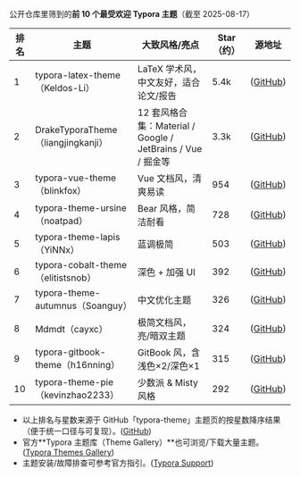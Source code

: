 公开仓库里筛到的**前 10 个最受欢迎 Typora 主题**（截至 2025-08-17）

| 排名 | 主题                               | 大致风格/亮点                                               | Star（约） | 源地址                                                       |
| ---- | ---------------------------------- | ----------------------------------------------------------- | ---------- | ------------------------------------------------------------ |
| 1    | typora-latex-theme（Keldos-Li）    | LaTeX 学术风，中文友好，适合论文/报告                       | 5.4k       | ([GitHub](https://github.com/Keldos-Li/typora-latex-theme))  |
| 2    | DrakeTyporaTheme（liangjingkanji） | 12 套风格合集：Material / Google / JetBrains / Vue / 掘金等 | 3.3k       | ([GitHub](https://github.com/liangjingkanji/DrakeTyporaTheme)) |
| 3    | typora-vue-theme（blinkfox）       | Vue 文档风，清爽易读                                        | 954        | ([GitHub](https://github.com/blinkfox/typora-vue-theme))     |
| 4    | typora-theme-ursine（noatpad）     | Bear 风格，简洁耐看                                         | 728        | ([GitHub](https://github.com/noatpad/typora-theme-ursine))   |
| 5    | typora-theme-lapis（YiNNx）        | 蓝调极简                                                    | 503        | ([GitHub](https://github.com/YiNNx/typora-theme-lapis))      |
| 6    | typora-cobalt-theme（elitistsnob） | 深色 + 加强 UI                                              | 392        | ([GitHub](https://github.com/elitistsnob/typora-cobalt-theme)) |
| 7    | typora-theme-autumnus（Soanguy）   | 中文优化主题                                                | 326        | ([GitHub](https://github.com/Soanguy/typora-theme-autumnus)) |
| 8    | Mdmdt（cayxc）                     | 极简文档风，亮/暗双主题                                     | 324        | ([GitHub](https://github.com/cayxc/Mdmdt))                   |
| 9    | typora-gitbook-theme（h16nning）   | GitBook 风，含浅色×2/深色×1                                 | 315        | ([GitHub](https://github.com/h16nning/typora-gitbook-theme)) |
| 10   | typora-theme-pie（kevinzhao2233）  | 少数派 & Misty 风格                                         | 292        | ([GitHub](https://github.com/kevinzhao2233/typora-theme-pie)) |

- 以上排名与星数来源于 GitHub「typora-theme」主题页的按星数降序结果（便于统一口径与可复现）。([GitHub](https://github.com/topics/typora-theme))
- 官方**Typora 主题库（Theme Gallery）**也可浏览/下载大量主题。([Typora Themes Gallery](https://theme.typora.io/?utm_source=chatgpt.com))
- 主题安装/故障排查可参考官方指引。([Typora Support](https://support.typora.io/About-Themes/?utm_source=chatgpt.com))
